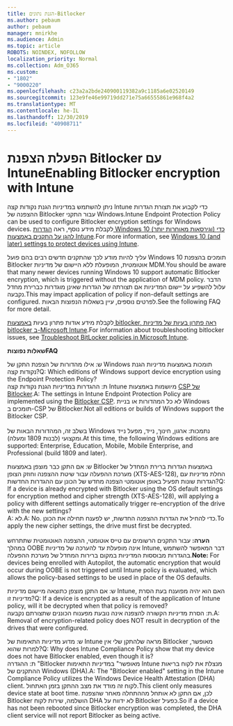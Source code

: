 ```yaml
---
title: הגנת נתונים-Bitlocker
ms.author: pebaum
author: pebaum
manager: mnirkhe
ms.audience: Admin
ms.topic: article
ROBOTS: NOINDEX, NOFOLLOW
localization_priority: Normal
ms.collection: Adm_O365
ms.custom:
- "1802"
- "9000220"
ms.openlocfilehash: c23a2a2bde240900119382a9c1185a6e02520149
ms.sourcegitcommit: 123e9fe46e99719dd271e75a66555861e968f4a2
ms.translationtype: MT
ms.contentlocale: he-IL
ms.lasthandoff: 12/30/2019
ms.locfileid: "40908711"
---
```

# <a name="enabling-bitlocker-encryption-with-intune"></a><span data-ttu-id="5cf60-102">הפעלת הצפנת Bitlocker עם Intune</span><span class="sxs-lookup"><span data-stu-id="5cf60-102">Enabling Bitlocker encryption with Intune</span></span>

 <span data-ttu-id="5cf60-103">ניתן להשתמש במדיניות הגנת נקודות קצה Intune כדי לקבוע את תצורת הגדרות ההצפנה של Bitlocker עבור התקני Windows.</span><span class="sxs-lookup"><span data-stu-id="5cf60-103">Intune Endpoint Protection Policy can be used to configure Bitlocker encryption settings for Windows devices.</span></span> <span data-ttu-id="5cf60-104">לקבלת מידע נוסף, ראה [הגדרות Windows 10 (וגירסאות מאוחרות יותר) כדי להגן על התקנים באמצעות Intune](https://docs.microsoft.com/intune/endpoint-protection-windows-10#windows-encryption).</span><span class="sxs-lookup"><span data-stu-id="5cf60-104">For more information, see [Windows 10 (and later) settings to protect devices using Intune](https://docs.microsoft.com/intune/endpoint-protection-windows-10#windows-encryption).</span></span>
 
<span data-ttu-id="5cf60-105">עליך להיות מודע לכך שהתקנים חדשים רבים בהם פועל Windows 10 תומכים בהצפנת Bitlocker אוטומטית, המופעלת ללא היישום של מדיניות MDM.</span><span class="sxs-lookup"><span data-stu-id="5cf60-105">You should be aware that many newer devices running Windows 10 support automatic Bitlocker encryption, which is triggered without the application of MDM policy.</span></span> <span data-ttu-id="5cf60-106">הדבר עלול להשפיע על יישום המדיניות אם תצורתה של הגדרות שאינן מוגדרות כברירת מחדל נקבעה.</span><span class="sxs-lookup"><span data-stu-id="5cf60-106">This may impact application of policy if non-default settings are configured.</span></span> <span data-ttu-id="5cf60-107">לפרטים נוספים, עיין בשאלות הנפוצות הבאות.</span><span class="sxs-lookup"><span data-stu-id="5cf60-107">See the following FAQ for more detail.</span></span>
 
<span data-ttu-id="5cf60-108">לקבלת מידע אודות פתרון בעיות [באמצעות bitlocker, ראה פתרון בעיות של מדיניות bitlocker ב-Microsoft Intune](https://docs.microsoft.com/intune/protect/troubleshoot-bitlocker-policies).</span><span class="sxs-lookup"><span data-stu-id="5cf60-108">For information about troubleshooting bitlocker issues, see [Troubleshoot BitLocker policies in Microsoft Intune](https://docs.microsoft.com/intune/protect/troubleshoot-bitlocker-policies).</span></span>
 
 
<span data-ttu-id="5cf60-109">**שאלות נפוצות**</span><span class="sxs-lookup"><span data-stu-id="5cf60-109">**FAQ**</span></span>

 <span data-ttu-id="5cf60-110">ש: אילו מהדורות של הצפנת התקן של Windows תומכות באמצעות מדיניות הגנת נקודות קצה?</span><span class="sxs-lookup"><span data-stu-id="5cf60-110">Q: Which editions of Windows support device encryption using the Endpoint Protection Policy?</span></span><br>
 <span data-ttu-id="5cf60-111">ת: ההגדרות במדיניות הגנת נקודות קצה Intune מיושמות באמצעות [CSP של Bitlocker](https://docs.microsoft.com/windows/client-management/mdm/bitlocker-csp).</span><span class="sxs-lookup"><span data-stu-id="5cf60-111">A: The settings in Intune Endpoint Protection Policy  are implemented using the [Bitlocker CSP](https://docs.microsoft.com/windows/client-management/mdm/bitlocker-csp).</span></span> <span data-ttu-id="5cf60-112">לא כל המהדורות או בניית Windows תומכים ב-CSP של Bitlocker.</span><span class="sxs-lookup"><span data-stu-id="5cf60-112">Not all editions or builds of Windows support the Bitlocker CSP.</span></span> <br><br>
      <span data-ttu-id="5cf60-113">בשלב זה, המהדורות הבאות של Windows נתמכות: ארגון, חינוך, נייד, מפעל נייד ומקצועי (לבנות 1809 ומעלה).</span><span class="sxs-lookup"><span data-stu-id="5cf60-113">At this time, the following Windows editions are supported: Enterprise, Education, Mobile, Mobile Enterprise, and Professional (build 1809 and later).</span></span>
 
<span data-ttu-id="5cf60-114">ש: אם התקן כבר מוצפן באמצעות Bitlocker באמצעות הגדרות ברירת המחדל של מערכת ההפעלה עבור שיטת ההצפנה וחוזק הצופן (XTS-AES-128), החלת מדיניות עם הגדרות שונות תפעיל באופן אוטומטי הצפנה מחדש של הכונן עם ההגדרות החדשות?</span><span class="sxs-lookup"><span data-stu-id="5cf60-114">Q: If a device is already encrypted with Bitlocker using the OS default settings for encryption method and cipher strength (XTS-AES-128), will applying a policy with different settings automatically trigger re-encryption of the drive with the new settings?</span></span><br>
<span data-ttu-id="5cf60-115">A: לא.</span><span class="sxs-lookup"><span data-stu-id="5cf60-115">A: No.</span></span> <span data-ttu-id="5cf60-116">כדי להחיל את הגדרות ההצפנה החדשות, יש לפענח תחילה את הכונן.</span><span class="sxs-lookup"><span data-stu-id="5cf60-116">To apply the new cipher settings, the drive must first be decrypted.</span></span><br><br>
<span data-ttu-id="5cf60-117">**הערה:** עבור התקנים הרשומים עם טייס אוטומטי, ההצפנה האוטומטית שתתרחש במהלך OOBE אינה מופעלת עד להערכה של מדיניות Intune, דבר המאפשר להשתמש בהגדרות מבוססות המדיניות במקום ברירות המחדל של מערכת ההפעלה.</span><span class="sxs-lookup"><span data-stu-id="5cf60-117">**Note:** For devices being enrolled with Autopilot, the automatic encryption that would occur during OOBE is not triggered until Intune policy is evaluated, which allows the policy-based settings to be used in place of the OS defaults.</span></span>
 
<span data-ttu-id="5cf60-118">ש: אם התקן מוצפן כתוצאה מיישום מדיניות Intune, האם הוא יהיה מפוענח בעת הסרת מדיניות זו?</span><span class="sxs-lookup"><span data-stu-id="5cf60-118">Q: If a device is encrypted as a result of the  application of Intune policy, will it be decrypted when that policy is removed?</span></span><br>
<span data-ttu-id="5cf60-119">ת: הסרת מדיניות הקשורה להצפנה אינה נובעת מפענוח הכוננים שתצורתם נקבעה.</span><span class="sxs-lookup"><span data-stu-id="5cf60-119">A: Removal of encryption-related policy does NOT result in decryption of the drives that were configured.</span></span>
 
<span data-ttu-id="5cf60-120">ש: מדוע מדיניות התאימות של Intune מראה שלהתקן שלי אין Bitlocker מאופשר, למרות שהוא?</span><span class="sxs-lookup"><span data-stu-id="5cf60-120">Q: Why does Intune Compliance Policy show that my device does not have Bitlocker enabled, even though it is?</span></span><br>
<span data-ttu-id="5cf60-121">ת: ההגדרה "Bitlocker מאופשר" במדיניות התאימות Intune מנצלת את לקוח בריאות ההתקנים של Windows (DHA).</span><span class="sxs-lookup"><span data-stu-id="5cf60-121">A: The "Bitlocker enabled" setting in the Intune Compliance Policy utilizes the Windows Device Health Attestation  (DHA) client.</span></span> <span data-ttu-id="5cf60-122">לקוח זה מודד את מצב ההתקן בזמן האתחול.</span><span class="sxs-lookup"><span data-stu-id="5cf60-122">This client only measures device state at boot time.</span></span> <span data-ttu-id="5cf60-123">לכן, אם התקן לא אותחל מההתחלה מאחר שהצפנת Bitlocker הושלמה, שירות לקוח DHA לא ידווח על Bitlocker כפעיל.</span><span class="sxs-lookup"><span data-stu-id="5cf60-123">So if a device has not been rebooted since Bitlocker encryption was completed, the DHA client service will not report Bitlocker as being active.</span></span>
 
 